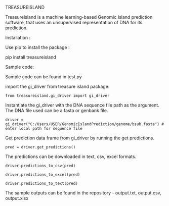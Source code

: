 TREASUREISLAND

TreasureIsland is a machine learning-based Genomic Island prediction software, that uses an unsupervised representation of DNA for its prediction.

Installation :

Use pip to install the package :

pip install treasureisland

Sample code:

Sample code can be found in test.py 

import the gi_driver from treasure island package:

    from treasureisland.gi_driver import gi_driver 

Instantiate the gi_driver with the DNA sequence file path as the argument. 
The DNA file used can be a fasta or genbank file.

    driver = gi_driver("C:/Users/USER/GenomicIslandPrediction/genome/bsub.fasta") # enter local path for sequence file

Get prediction data frame from gi_driver by running the get predictions.

    pred = driver.get_predictions()

The predictions can be downloaded in text, csv, excel formats.

    driver.predictions_to_csv(pred)

    driver.predictions_to_excel(pred)

    driver.predictions_to_text(pred)

The sample outputs can be found in the repository - output.txt, output.csv, output.xlsx 




